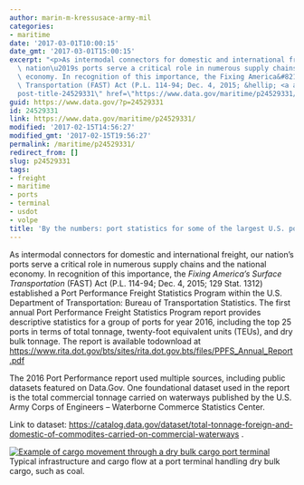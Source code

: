 ```yaml
---
author: marin-m-kressusace-army-mil
categories:
- maritime
date: '2017-03-01T10:00:15'
date_gmt: '2017-03-01T15:00:15'
excerpt: "<p>As intermodal connectors for domestic and international freight, our\
  \ nation\u2019s ports serve a critical role in numerous supply chains and the national\
  \ economy. In recognition of this importance, the Fixing America&#8217;s Surface\
  \ Transportation (FAST) Act (P.L. 114-94; Dec. 4, 2015; &hellip; <a aria-describedby=\"\
  post-title-24529331\" href=\"https://www.data.gov/maritime/p24529331/\">Continued</a></p>\n"
guid: https://www.data.gov/?p=24529331
id: 24529331
link: https://www.data.gov/maritime/p24529331/
modified: '2017-02-15T14:56:27'
modified_gmt: '2017-02-15T19:56:27'
permalink: /maritime/p24529331/
redirect_from: []
slug: p24529331
tags:
- freight
- maritime
- ports
- terminal
- usdot
- volpe
title: 'By the numbers: port statistics for some of the largest U.S. ports'
---
```


As intermodal connectors for domestic and international freight, our nation’s ports serve a critical role in numerous supply chains and the national economy. In recognition of this importance, the *Fixing America’s Surface Transportation* (FAST) Act (P.L. 114-94; Dec. 4, 2015; 129 Stat. 1312) established a Port Performance Freight Statistics Program within the U.S. Department of Transportation: Bureau of Transportation Statistics. The first annual Port Performance Freight Statistics Program report provides descriptive statistics for a group of ports for year 2016, including the top 25 ports in terms of total tonnage, twenty-foot equivalent units (TEUs), and dry bulk tonnage. The report is available todownload at <https://www.rita.dot.gov/bts/sites/rita.dot.gov.bts/files/PPFS_Annual_Report.pdf>

The 2016 Port Performance report used multiple sources, including public datasets featured on Data.Gov. One foundational dataset used in the report is the total commercial tonnage carried on waterways published by the U.S. Army Corps of Engineers – Waterborne Commerce Statistics Center.

Link to dataset: <https://catalog.data.gov/dataset/total-tonnage-foreign-and-domestic-of-commodites-carried-on-commercial-waterways> .

[![Example of cargo movement through a dry bulk cargo port terminal](https://s3.amazonaws.com/bsp-ocsit-prod-east-appdata/datagov/wordpress/2017/02/PPFS_2016_dry-bulk.jpg)](https://s3.amazonaws.com/bsp-ocsit-prod-east-appdata/datagov/wordpress/2017/02/PPFS_2016_dry-bulk.jpg) Typical infrastructure and cargo flow at a port terminal handling dry bulk cargo, such as coal.
